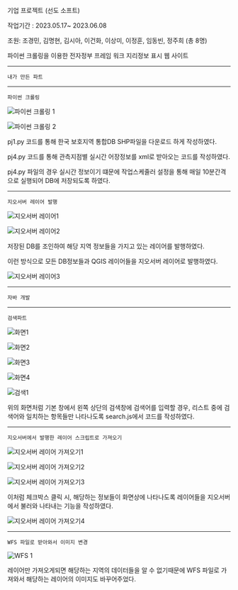 기업 프로젝트 (선도 소프트)


작업기간 : 2023.05.17~ 2023.06.08 


조원: 조경민, 김명현, 김시아, 이건화, 이상미, 이정훈, 임동빈, 정주희 (총 8명)

파이썬 크롤링을 이용한 전자정부 프레임 워크 지리정보 표시 웹 사이트

------------------------------------------------------------------------------------------------------------------------

    내가 만든 파트
------------------------------------------------------------------------------------------------------------------------

    파이썬 크롤링
    
    
![파이썬 크롤링 1](https://github.com/leejeonghoon123/LJH_Portfolio/assets/127282120/c73e60e7-4d29-4268-900e-db0019276c9d)

![파이썬 크롤링 2](https://github.com/leejeonghoon123/LJH_Portfolio/assets/127282120/9250d4e1-6bb2-406f-bf51-84ddcf252b8e)


pj1.py 코드를 통해 한국 보호지역 통합DB SHP파일을 다운로드 하게 작성하였다.
        
pj4.py 코드를 통해 관측지점별 실시간 어장정보를 xml로 받아오는 코드를 작성하였다.

pj4.py 파일의 경우 실시간 정보이기 떄문에 작업스케줄러 설정을 통해 매일 10분간격으로 실행되어 DB에 저장되도록 하였다.

------------------------------------------------------------------------------------------------------------------------

    지오서버 레이어 발행


![지오서버 레이어1](https://github.com/leejeonghoon123/LJH_Portfolio/assets/127282120/8990b610-1fd8-495d-b795-735aedd1df77)

![지오서버 레이어2](https://github.com/leejeonghoon123/LJH_Portfolio/assets/127282120/00097360-a453-4ad1-8fb4-7211ce0f9f29)


저장된 DB를 조인하여 해당 지역 정보들을 가지고 있는 레이어를 발행하였다.

이런 방식으로 모든 DB정보들과 QGIS 레이어들을 지오서버 레이어로 발행하였다.

![지오서버 레이어3](https://github.com/leejeonghoon123/LJH_Portfolio/assets/127282120/26e5c353-8fd6-4a94-908c-5c90da50f391)

------------------------------------------------------------------------------------------------------------------------

    자바 개발
    
------------------------------------------------------------------------------------------------------------------------
    
    검색파트
    

![화면1](https://github.com/leejeonghoon123/LJH_Portfolio/assets/127282120/44d5d280-92a0-4a13-b666-462c8b5c2775)

![화면2](https://github.com/leejeonghoon123/LJH_Portfolio/assets/127282120/012c5056-3658-426b-abcb-a99abbbd4d05)

![화면3](https://github.com/leejeonghoon123/LJH_Portfolio/assets/127282120/db5d2aee-57be-425c-9d81-37658e221213)

![화면4](https://github.com/leejeonghoon123/LJH_Portfolio/assets/127282120/a90329f0-7a84-4054-9326-5ed7114bbce2)

![검색1](https://github.com/leejeonghoon123/LJH_Portfolio/assets/127282120/2f2a1210-4b65-4324-91a7-b604c09acbf4)

위의 화면처럼 기본 창에서 왼쪽 상단의 검색창에 검색어를 입력할 경우, 리스트 중에 검색어와 일치하는 항목들만 나타나도록 search.js에서 코드를 작성하였다.

------------------------------------------------------------------------------------------------------------------------
    
    지오서버에서 발행한 레이어 스크립트로 가져오기


![지오서버 레이어 가져오기1](https://github.com/leejeonghoon123/LJH_Portfolio/assets/127282120/73be1a02-cf9a-4bd2-9cd8-b4dad7d49225)

![지오서버 레이어 가져오기2](https://github.com/leejeonghoon123/LJH_Portfolio/assets/127282120/f7a44eee-f0a8-4ab8-9f7e-9c66e7702d84)

![지오서버 레이어 가져오기3](https://github.com/leejeonghoon123/LJH_Portfolio/assets/127282120/f043e194-fada-4878-a4e8-16515881b2c5)

이처럼 체크박스 클릭 시, 해당하는 정보들이 화면상에 나타나도록 레이어들을 지오서버에서 불러와 나타내는 기능을 작성하였다.

![지오서버 레이어 가져오기4](https://github.com/leejeonghoon123/LJH_Portfolio/assets/127282120/a0bbb1cc-7604-41ac-aad1-0efca1bedbdc)

------------------------------------------------------------------------------------------------------------------------
    
    WFS 파일로 받아와서 이미지 변경



![WFS 1](https://github.com/leejeonghoon123/LJH_Portfolio/assets/127282120/559df7ec-77d8-4789-9c61-85d7c657ef60)

레이어만 가져오게되면 해당하는 지역의 데이터들을 알 수 없기때문에 WFS 파일로 가져와서 해당하는 레이어의 이미지도 바꾸어주었다.
